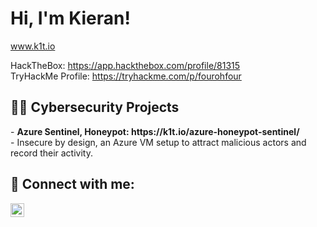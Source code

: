 <h1>Hi, I'm Kieran! <br/></h1>

www.k1t.io

HackTheBox: https://app.hackthebox.com/profile/81315 <br />
TryHackMe Profile: https://tryhackme.com/p/fourohfour

<h2>👨‍💻 Cybersecurity Projects</h2>
- <b>Azure Sentinel, Honeypot: https://k1t.io/azure-honeypot-sentinel/</b> <br />
  - Insecure by design, an Azure VM setup to attract malicious actors and record their activity.

<h2> 🤳 Connect with me:</h2>

<a href="https://www.linkedin.com/in/kieranjessup/
"><img align="left" alt="" width="22px" src="https://cdn.jsdelivr.net/npm/simple-icons@v3/icons/linkedin.svg" /></a> 

